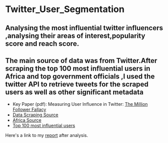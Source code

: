 # Twitter_User_Segmentation

## Analysing the most influential twitter influencers ,analysing their areas of interest,popularity score and reach score.



## The main source of data was from Twitter.After scraping the top 100 most influential users in Africa and top government officials ,I used the twitter API to retrieve tweets for the scraped users as well as other significant metadata 


* Key Paper (pdf): Measuring User Influence in Twitter: [The Million Follower Fallacy](http://twitter.mpi-sws.org/icwsm2010_fallacy.pdf)
* [Data Scraping Source](https://enitiate.solutions/top-18-african-heads-of-states-on-twitter/)
* [Africa Source](https://www.atlanticcouncil.org/blogs/africasource/african-leaders-respond-to-coronavirus-on-twitter/#east-africa)
* [Top 100 most influential users](https://africafreak.com/100-most-influential-twitter-users-in-africa)


Here's a link to my [report](https://drive.google.com/file/d/1QlgnrMp1UkPkdBbALczn8_9WGP9wGEhd/view?usp=sharing) after analysis.
